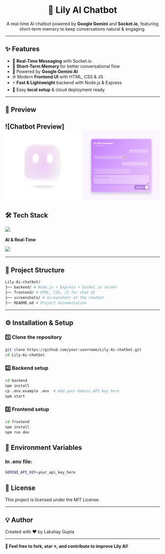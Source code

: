 <h1 align="center">🤖 Lily AI Chatbot</h1>
<p align="center">
  A real-time AI chatbot powered by <b>Google Gemini</b> and <b>Socket.io</b>, featuring short-term memory to keep conversations natural & engaging.
</p>

---

## ✨ Features
- 💬 **Real-Time Messaging** with Socket.io
- 🧠 **Short-Term Memory** for better conversational flow
- 🤖 Powered by **Google Gemini AI**
- 🌐 Modern **Frontend UI** with HTML, CSS & JS
- ⚡ **Fast & Lightweight** backend with Node.js & Express
- 🔌 Easy **local setup** & cloud deployment ready

---

## 📸 Preview
![Chatbot Preview] 
<img src="/screenshots/Lily-Ai-Chatbot.png" alt="Chatbot Preview"/>
---

## 🛠️ Tech Stack
<p align="left">
  <img src="https://skillicons.dev/icons?i=html,css,js,nodejs,express,github,vscode" />
</p>

**AI & Real-Time**
<p align="left">
  <img src="https://skillicons.dev/icons?i=googlecloud" />
</p>

---

## 📂 Project Structure
```bash
Lily-Ai-chatbot/
├── backend/ # Node.js + Express + Socket.io server
├── frontend/ # HTML, CSS, JS for chat UI
├── screenshots/ # Screenshots of the chatbot
├── README.md # Project documentation
```
---

## ⚙️ Installation & Setup

### 1️⃣ Clone the repository
```bash
git clone https://github.com/your-username/Lily-Ai-chatbot.git
cd Lily-Ai-chatbot
```
### 2️⃣ Backend setup
```bash
cd backend
npm install
cp .env.example .env  # Add your Gemini API key here
npm start
```
### 3️⃣ Frontend setup
```bash
cd frontend
npm install
npm run dev
```
## 📌 Environment Variables

### In .env file:
```bash
GEMINI_API_KEY=your_api_key_here
```
## 📜 License

This project is licensed under the MIT License.

---

## 💡 Author
Created with ❤️ by Lakshay Gupta

---

<b>🚀 Feel free to fork, star ⭐, and contribute to improve Lily AI! </b>